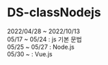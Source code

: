 # DS-classNodejs

2022/04/28 ~ 2022/10/13<br>
05/17 ~ 05/24 : js 기본 문법<br>
05/25 ~ 05/27 : Node.js<br>
05/30 ~ : Vue.js